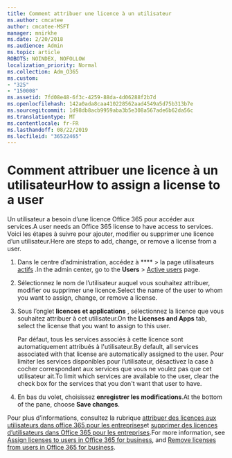 ```yaml
---
title: Comment attribuer une licence à un utilisateur
ms.author: cmcatee
author: cmcatee-MSFT
manager: mnirkhe
ms.date: 2/20/2018
ms.audience: Admin
ms.topic: article
ROBOTS: NOINDEX, NOFOLLOW
localization_priority: Normal
ms.collection: Adm_O365
ms.custom:
- "325"
- "150008"
ms.assetid: 7fd08e48-6f3c-4259-88da-4d06288f2b7d
ms.openlocfilehash: 142a0ada8caa410228562aad4549a5d75b313b7e
ms.sourcegitcommit: 1d98db8acb9959aba3b5e308a567ade6b62da56c
ms.translationtype: MT
ms.contentlocale: fr-FR
ms.lasthandoff: 08/22/2019
ms.locfileid: "36522465"
---
```

# <a name="how-to-assign-a-license-to-a-user"></a><span data-ttu-id="42ca2-102">Comment attribuer une licence à un utilisateur</span><span class="sxs-lookup"><span data-stu-id="42ca2-102">How to assign a license to a user</span></span>

<span data-ttu-id="42ca2-103">Un utilisateur a besoin d’une licence Office 365 pour accéder aux services.</span><span class="sxs-lookup"><span data-stu-id="42ca2-103">A user needs an Office 365 license to have access to services.</span></span> <span data-ttu-id="42ca2-104">Voici les étapes à suivre pour ajouter, modifier ou supprimer une licence d’un utilisateur.</span><span class="sxs-lookup"><span data-stu-id="42ca2-104">Here are steps to add, change, or remove a license from a user.</span></span>
  
1. <span data-ttu-id="42ca2-105">Dans le centre d’administration, accédez à \*\*\*\* \> la page utilisateurs [actifs](https://go.microsoft.com/fwlink/p/?linkid=834822) .</span><span class="sxs-lookup"><span data-stu-id="42ca2-105">In the admin center, go to the **Users** \> [Active users](https://go.microsoft.com/fwlink/p/?linkid=834822) page.</span></span>

2. <span data-ttu-id="42ca2-106">Sélectionnez le nom de l’utilisateur auquel vous souhaitez attribuer, modifier ou supprimer une licence.</span><span class="sxs-lookup"><span data-stu-id="42ca2-106">Select the name of the user to whom you want to assign, change, or remove a license.</span></span>

3. <span data-ttu-id="42ca2-107">Sous l’onglet **licences et applications** , sélectionnez la licence que vous souhaitez attribuer à cet utilisateur.</span><span class="sxs-lookup"><span data-stu-id="42ca2-107">On the **Licenses and Apps** tab, select the license that you want to assign to this user.</span></span>

    <span data-ttu-id="42ca2-108">Par défaut, tous les services associés à cette licence sont automatiquement attribués à l'utilisateur.</span><span class="sxs-lookup"><span data-stu-id="42ca2-108">By default, all services associated with that license are automatically assigned to the user.</span></span> <span data-ttu-id="42ca2-109">Pour limiter les services disponibles pour l’utilisateur, désactivez la case à cocher correspondant aux services que vous ne voulez pas que cet utilisateur ait.</span><span class="sxs-lookup"><span data-stu-id="42ca2-109">To limit which services are available to the user, clear the check box for the services that you don't want that user to have.</span></span>

4. <span data-ttu-id="42ca2-110">En bas du volet, choisissez **enregistrer les modifications**.</span><span class="sxs-lookup"><span data-stu-id="42ca2-110">At the bottom of the pane, choose **Save changes**.</span></span>

<span data-ttu-id="42ca2-111">Pour plus d’informations, consultez la rubrique [attribuer des licences aux utilisateurs dans office 365 pour les entreprises](https://docs.microsoft.com/office365/admin/subscriptions-and-billing/assign-licenses-to-users)et [supprimer des licences d’utilisateurs dans Office 365 pour les entreprises](https://docs.microsoft.com/office365/admin/subscriptions-and-billing/remove-licenses-from-users).</span><span class="sxs-lookup"><span data-stu-id="42ca2-111">For more information, see [Assign licenses to users in Office 365 for business](https://docs.microsoft.com/office365/admin/subscriptions-and-billing/assign-licenses-to-users), and [Remove licenses from users in Office 365 for business](https://docs.microsoft.com/office365/admin/subscriptions-and-billing/remove-licenses-from-users).</span></span>